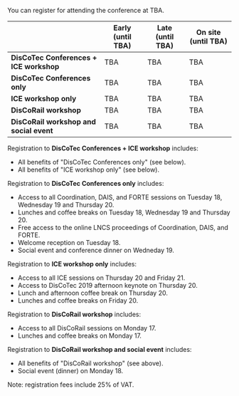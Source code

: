 You can register for attending the conference at TBA.

| | Early (until TBA)| Late (until TBA) | On site (until TBA) |
| - | - | - | - | 
| **DisCoTec Conferences + ICE workshop** | TBA | TBA | TBA |
| **DisCoTec Conferences only** | TBA | TBA | TBA |
| **ICE workshop only** | TBA | TBA | TBA |
| **DisCoRail workshop** | TBA | TBA | TBA |
| **DisCoRail workshop and social event** | TBA | TBA | TBA |

Registration to **DisCoTec Conferences + ICE workshop** includes:
* All benefits of "DisCoTec Conferences only" (see below).
* All benefits of "ICE workshop only" (see below).

Registration to **DisCoTec Conferences only** includes:
* Access to all Coordination, DAIS, and FORTE sessions on Tuesday 18, Wednesday 19 and Thursday 20.
* Lunches and coffee breaks on Tuesday 18, Wednesday 19 and Thursday 20. 
* Free access to the online LNCS proceedings of Coordination, DAIS, and FORTE.
* Welcome reception on Tuesday 18.
* Social event and conference dinner on Wedneday 19.

Registration to **ICE workshop only** includes:
* Access to all ICE sessions on Thursday 20 and Friday 21.
* Access to DisCoTec 2019 afternoon keynote on Thursday 20.
* Lunch and afternoon coffee break on Thursday 20.
* Lunches and coffee breaks on Friday 20. 

Registration to **DisCoRail workshop** includes:
* Access to all DisCoRail sessions on Monday 17.
* Lunches and coffee breaks on Monday 17.

Registration to **DisCoRail workshop and social event** includes:
* All benefits of "DisCoRail workshop" (see above).
* Social event (dinner) on Monday 18.

Note: registration fees include 25% of VAT. 
